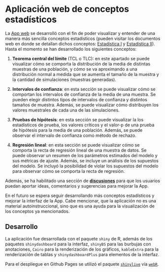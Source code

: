 # Aplicación web de conceptos estadísticos

La [App web](https://dfranzani.github.io/App_Estadistica/) se desarrolló con el fin de poder visualizar y entender 
de una manera más sencilla conceptos estadísticos (pueden visitar los documentos web en donde se detallan dichos conceptos: 
[Estadística I](https://dfranzani.github.io/Estadistica_I/) y [Estadística II](https://dfranzani.github.io/Estadistica_II/)).
 Hasta el momento se han desarrollado los siguientes conceptos:

1. **Teorema central del límite** (TCL o TLC): en este apartado se puede visualizar cómo se comporta la distribución de la media de distintas
muestras de una población, y cómo se va aproximando a una distribución normal a medida que se aumenta el tamaño de la muestra y la
cantidad de simulaciones (muestras generadas). 

2. **Intervalos de confianza**: en esta sección se puede visualizar cómo se comportan los intervalos de confianza de la media de una muestra. 
Se pueden elegir distintos tipos de intervalos de confianza y distintos tamaños de muestra. Además, se puede visualizar cómo distribuyen
los valores muestrales de cada una de las simulaciones.

3. **Pruebas de hipótesis**: en esta sección se puede visualizar la los estadísticos de prueba, los valores críticos y el valor-p de
una prueba de hipótesis para la media de una población. Además, se puede observar el intervalo de confianza como método de rechazo.

4. **Regresión lineal**: en esta sección se puede visualizar cómo se comporta la recta de regresión lineal de una muestra de datos. Se
puede observar un resumen de los parámetros estimados del modelo y sus métricas de ajuste. Además, se incluye un análisis de los
supuestos del modelo. Se incluyó la posibilidad de violar los supuestos del modelo para observar cómo se comporta la recta de regresión.

Además, se ha habilitado una sección de [**discusiones**](https://github.com/Dfranzani/App_Estadistica/discussions) para
que los usuarios puedan aportar ideas, comentarios y sugerencias para mejorar la App.

En el futuro se espera seguir desarrollando más conceptos estadísticos y mejorar la interfaz de la App. Cabe mencionar, que la aplicación
no es una material autoinstruccional, sino que es una ayuda para la visualización de los conceptos ya mencionados.

## Desarrollo

La aplicación fue desarrollada con el paquete `shiny` de R, además de los paquetes `shinydashboard` para la interfaz, `shinyBS` para
las burbujas con anotaciones, `Cairo` para la renderización de los gráficos, `kableExtra` para la renderización de tablas y
`shinydashboardPlus` para elementos de la interfaz.

Para el despliegue en Github Pages se utilizó el paquete [`shinylive`](https://github.com/posit-dev/r-shinylive) vía [`webR`](https://docs.r-wasm.org/webr/latest/). 